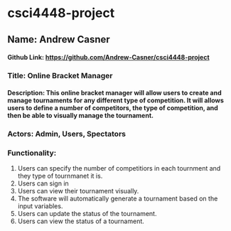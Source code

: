 # csci4448-project

## Name: Andrew Casner
#### Github Link: https://github.com/Andrew-Casner/csci4448-project
### Title: Online Bracket Manager
#### Description: This online bracket manager will allow users to create and manage tournaments for any different type of competition. It will allows users to define a number of competitors, the type of competition, and then be able to visually manage the tournament.

### Actors: Admin, Users, Spectators
### Functionality:
1. Users can specify the number of competitiors in each tournment and they type of tournmanet it is.
1. Users can sign in
1. Users can view their tournament visually.
1. The software will automatically generate a tournament based on the input variables.
1. Users can update the status of the tournament.
1. Users can view the status of a tournament. 
